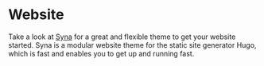 # Website

Take a look at [Syna](https://syna.okkur.org) for a great and flexible theme to get your website started.
Syna is a modular website theme for the static site generator Hugo, which is fast and enables you to get up and running fast.
